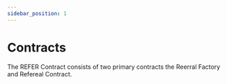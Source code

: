 ```yaml
---
sidebar_position: 1
---
```


# Contracts

The REFER Contract consists of two primary contracts the Reerral Factory and Refereal Contract.
